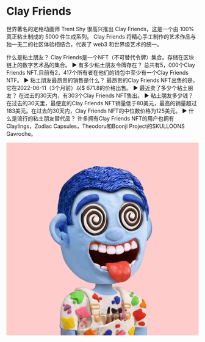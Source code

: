# Clay Friends

世界著名的定格动画师 Trent Shy 很高兴推出 Clay Friends，这是一个由 100% 真正粘土制成的 5000 件生成系列。 Clay Friends 将精心手工制作的艺术作品与独一无二的社区体验相结合，代表了 web3 和世界级艺术的统一。

什么是粘土朋友？
Clay Friends是一个NFT（不可替代令牌）集合。存储在区块链上的数字艺术品的集合。
▶ 有多少粘土朋友令牌存在？
总共有5，000个Clay Friends NFT.目前有2，417个所有者在他们的钱包中至少有一个Clay Friends NTF。
▶ 粘土朋友最昂贵的销售是什么？
最昂贵的Clay Friends NFT出售的是。它在2022-06-11（3个月前）以$ 671.8的价格出售。
▶ 最近卖了多少个粘土朋友？
在过去的30天内，有303个Clay Friends NFT售出。
▶ 粘土朋友多少钱？
在过去的30天里，最便宜的Clay Friends NFT销量低于80美元，最高的销量超过183美元。在过去的30天内，Clay Friends NFT的中位数价格为125美元。
▶ 什么是流行的粘土朋友替代品？
许多拥有Clay Friends NFT的用户也拥有Claylings，Zodiac Capsules，Theodoru和Boonji Project的SKULLOONS Gavroche。

![nft](unnamed.png)
